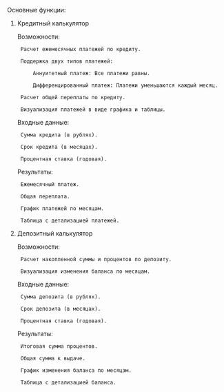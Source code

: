 Основные функции:
1. Кредитный калькулятор

    Возможности:

        Расчет ежемесячных платежей по кредиту.

        Поддержка двух типов платежей:

            Аннуитетный платеж: Все платежи равны.

            Дифференцированный платеж: Платежи уменьшаются каждый месяц.

        Расчет общей переплаты по кредиту.

        Визуализация платежей в виде графика и таблицы.

    Входные данные:

        Сумма кредита (в рублях).

        Срок кредита (в месяцах).

        Процентная ставка (годовая).

    Результаты:

        Ежемесячный платеж.

        Общая переплата.

        График платежей по месяцам.

        Таблица с детализацией платежей.

2. Депозитный калькулятор

    Возможности:

        Расчет накопленной суммы и процентов по депозиту.

        Визуализация изменения баланса по месяцам.

    Входные данные:

        Сумма депозита (в рублях).

        Срок депозита (в месяцах).

        Процентная ставка (годовая).

    Результаты:

        Итоговая сумма процентов.

        Общая сумма к выдаче.

        График изменения баланса по месяцам.

        Таблица с детализацией баланса.
